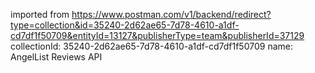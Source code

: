 imported from https://www.postman.com/v1/backend/redirect?type=collection&id=35240-2d62ae65-7d78-4610-a1df-cd7df1f50709&entityId=13127&publisherType=team&publisherId=37129
collectionId: 35240-2d62ae65-7d78-4610-a1df-cd7df1f50709
name: AngelList Reviews API